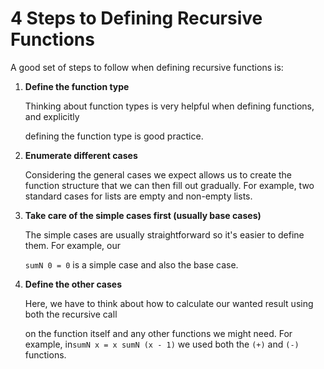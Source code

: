 # 4 Steps to Defining Recursive Functions

A good set of steps to follow when defining recursive functions is:

1.  **Define the function type**

    Thinking about function types is very helpful when defining functions, and explicitly

    defining the function type is good practice.
2.  **Enumerate different cases**

    Considering the general cases we expect allows us to create the function structure that we can then fill out gradually. For example, two standard cases for lists are empty and non-empty lists.
3.  **Take care of the simple cases first (usually base cases)**

    The simple cases are usually straightforward so it's easier to define them. For example, our

    `sumN 0 = 0` is a simple case and also the base case.
4.  **Define the other cases**

    Here, we have to think about how to calculate our wanted result using both the recursive call

    on the function itself and any other functions we might need. For example, in`sumN x = x sumN (x - 1)` we used both the `(+)` and `(-)` functions.



